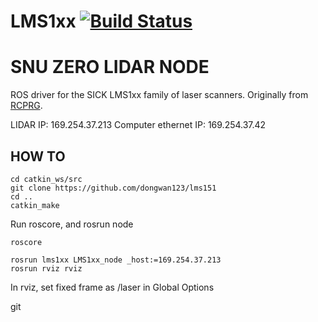 LMS1xx [![Build Status](https://travis-ci.org/clearpathrobotics/LMS1xx.svg?branch=master)](https://travis-ci.org/clearpathrobotics/LMS1xx)
======

# SNU ZERO LIDAR NODE

ROS driver for the SICK LMS1xx family of laser scanners. Originally from [RCPRG](https://github.com/RCPRG-ros-pkg/RCPRG_laser_drivers).

LIDAR IP: 169.254.37.213
Computer ethernet IP: 169.254.37.42

## HOW TO

```
cd catkin_ws/src
git clone https://github.com/dongwan123/lms151
cd ..
catkin_make

```

Run roscore, and rosrun node

```
roscore
```

```
rosrun lms1xx LMS1xx_node _host:=169.254.37.213
rosrun rviz rviz
```

In rviz, set fixed frame as /laser in Global Options

git
